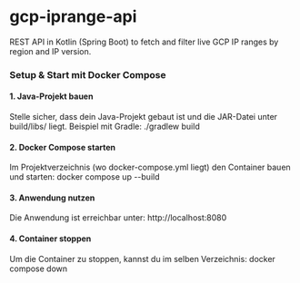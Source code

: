 # gcp-iprange-api

REST API in Kotlin (Spring Boot) to fetch and filter live GCP IP ranges by region and IP version.

### Setup & Start mit Docker Compose ###
#### 1. Java-Projekt bauen ####
Stelle sicher, dass dein Java-Projekt gebaut ist und die JAR-Datei unter build/libs/ liegt.
Beispiel mit Gradle:
./gradlew build
#### 2. Docker Compose starten ####
Im Projektverzeichnis (wo docker-compose.yml liegt) den Container bauen und starten:
docker compose up --build
#### 3. Anwendung nutzen ####
Die Anwendung ist erreichbar unter: http://localhost:8080
#### 4. Container stoppen ####
Um die Container zu stoppen, kannst du im selben Verzeichnis:
docker compose down

